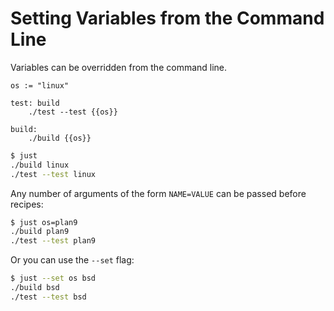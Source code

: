 # Setting Variables from the Command Line

Variables can be overridden from the command line.

```make
os := "linux"

test: build
    ./test --test {{os}}

build:
    ./build {{os}}
```

```sh
$ just
./build linux
./test --test linux
```

Any number of arguments of the form `NAME=VALUE` can be passed before recipes:

```sh
$ just os=plan9
./build plan9
./test --test plan9
```

Or you can use the `--set` flag:

```sh
$ just --set os bsd
./build bsd
./test --test bsd
```